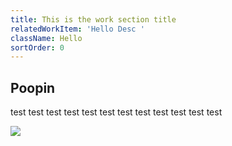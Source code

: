 ```yaml
---
title: This is the work section title
relatedWorkItem: 'Hello Desc '
className: Hello
sortOrder: 0
---
```


## Poopin

test test test test test test test test test test test test

![](/img/odyssy-icon.png)
